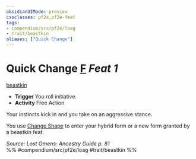 ```yaml
---
obsidianUIMode: preview
cssclasses: pf2e,pf2e-feat
tags:
- compendium/src/pf2e/loag
- trait/beastkin
aliases: ["Quick Change"]
---
```

# Quick Change  [F](rules/core-rulebook/chapter-9-playing-the-game.md#Actions "Free Action") *Feat 1*  
[beastkin](rules/traits/beastkin-loag.md "Beastkin Ancestry & Heritage Trait")  

- **Trigger** You roll initiative.
- **Activity** Free Action

Your instincts kick in and you take on an aggressive stance.

You use [Change Shape](rules/actions/change-shape-beastkin-loag.md) to enter your hybrid form or a new form granted by a beastkin feat.

*Source: Lost Omens: Ancestry Guide p. 81*  
%% #compendium/src/pf2e/loag #trait/beastkin %%